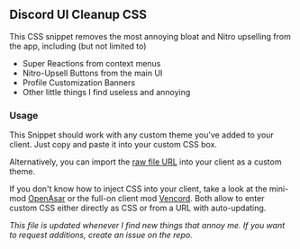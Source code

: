 ## Discord UI Cleanup CSS

This CSS snippet removes the most annoying bloat and Nitro upselling from the app, including (but not limited to)

- Super Reactions from context menus
- Nitro-Upsell Buttons from the main UI
- Profile Customization Banners
- Other little things I find useless and annoying

### Usage

This Snippet should work with any custom theme you've added to your client. Just copy and paste it into your custom CSS box.

Alternatively, you can import the [raw file URL](https://raw.githubusercontent.com/bytebone/discord-ui-cleanup/main/DiscordCleanup.css) into your client as a custom theme.

If you don't know how to inject CSS into your client, take a look at the mini-mod [OpenAsar](https://openasar.dev/) or the full-on client mod [Vencord](https://vencord.dev/).
Both allow to enter custom CSS either directly as CSS or from a URL with auto-updating.

*This file is updated whenever I find new things that annoy me. If you want to request additions, create an issue on the repo.*

